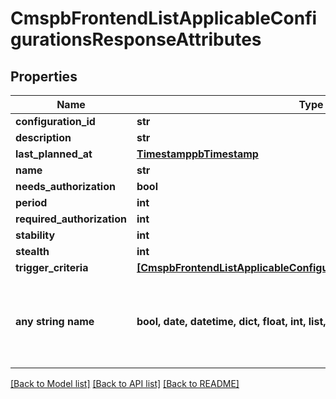 # CmspbFrontendListApplicableConfigurationsResponseAttributes


## Properties
Name | Type | Description | Notes
------------ | ------------- | ------------- | -------------
**configuration_id** | **str** |  | [optional] 
**description** | **str** |  | [optional] 
**last_planned_at** | [**TimestamppbTimestamp**](TimestamppbTimestamp.md) |  | [optional] 
**name** | **str** |  | [optional] 
**needs_authorization** | **bool** |  | [optional] 
**period** | **int** |  | [optional] 
**required_authorization** | **int** |  | [optional] 
**stability** | **int** |  | [optional] 
**stealth** | **int** |  | [optional] 
**trigger_criteria** | [**[CmspbFrontendListApplicableConfigurationsResponseTriggerCriteria]**](CmspbFrontendListApplicableConfigurationsResponseTriggerCriteria.md) |  | [optional] 
**any string name** | **bool, date, datetime, dict, float, int, list, str, none_type** | any string name can be used but the value must be the correct type | [optional]

[[Back to Model list]](../README.md#documentation-for-models) [[Back to API list]](../README.md#documentation-for-api-endpoints) [[Back to README]](../README.md)


